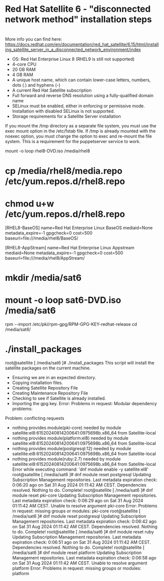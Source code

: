# Red Hat Satellite 6 - "disconnected network method" installation steps 

#


More info you can find here: https://docs.redhat.com/en/documentation/red_hat_satellite/6.15/html/installing_satellite_server_in_a_disconnected_network_environment/index 

* OS: Red Hat Enterprise Linux 8 (RHEL9 is still not supported)
* 4-core CPU
* 20 GB RAM 
* 4 GB RAM 
* A unique host name, which can contain lower-case letters, numbers, dots (.) and hyphens (-)
* A current Red Hat Satellite subscription
* Full forward and reverse DNS resolution using a fully-qualified domain name
* SELinux must be enabled, either in enforcing or permissive mode. Installation with disabled SELinux is not supported.
* Storage requirements for a Satellite Server installation



If you mount the /tmp directory as a separate file system, you must use the exec mount option in the /etc/fstab file. If /tmp is already mounted with the noexec option, you must change the option to exec and re-mount the file system. This is a requirement for the puppetserver service to work.


 mount -o loop rhel8-DVD.iso /media/rhel8
 # cp /media/rhel8/media.repo /etc/yum.repos.d/rhel8.repo
# chmod u+w /etc/yum.repos.d/rhel8.repo
[RHEL8-BaseOS]
name=Red Hat Enterprise Linux BaseOS
mediaid=None
metadata_expire=-1
gpgcheck=0
cost=500
baseurl=file:///media/rhel8/BaseOS/

[RHEL8-AppStream]
name=Red Hat Enterprise Linux Appstream
mediaid=None
metadata_expire=-1
gpgcheck=0
cost=500
baseurl=file:///media/rhel8/AppStream/

# mkdir /media/sat6
# mount -o loop sat6-DVD.iso /media/sat6
rpm --import /etc/pki/rpm-gpg/RPM-GPG-KEY-redhat-release
 cd /media/sat6/
 # ./install_packages



 root@satellite [ /media/sat6 ]# ./install_packages 
This script will install the satellite packages on the current machine.
   - Ensuring we are in an expected directory.
   - Copying installation files.
   - Creating Satellite Repository File
   - Creating Maintenance Repository File
   - Checking to see if Satellite is already installed.
   - Importing the gpg key.
Error: Problems in request:
Modular dependency problems:

 Problem: conflicting requests
  - nothing provides module(pki-core) needed by module satellite:el8:61520240814200641:0975698b.x86_64 from Satellite-local
  - nothing provides module(platform:el8) needed by module satellite:el8:61520240814200641:0975698b.x86_64 from Satellite-local
  - nothing provides module(postgresql:12) needed by module satellite:el8:61520240814200641:0975698b.x86_64 from Satellite-local
  - nothing provides module(ruby:2.7) needed by module satellite:el8:61520240814200641:0975698b.x86_64 from Satellite-local
Error while executing command: 'dnf module enable -y satellite:el8'
root@satellite [ /media/sat6 ]# dnf module reset postgresql
Updating Subscription Management repositories.
Last metadata expiration check: 0:06:20 ago on Sat 31 Aug 2024 01:11:42 AM CEST.
Dependencies resolved.
Nothing to do.
Complete!
root@satellite [ /media/sat6 ]# dnf module reset pki-core
Updating Subscription Management repositories.
Last metadata expiration check: 0:06:29 ago on Sat 31 Aug 2024 01:11:42 AM CEST.
Unable to resolve argument pki-core
Error: Problems in request:
missing groups or modules: pki-core
root@satellite [ /media/sat6 ]# dnf module reset postgresql
Updating Subscription Management repositories.
Last metadata expiration check: 0:06:42 ago on Sat 31 Aug 2024 01:11:42 AM CEST.
Dependencies resolved.
Nothing to do.
Complete!
root@satellite [ /media/sat6 ]# dnf module reset ruby
Updating Subscription Management repositories.
Last metadata expiration check: 0:06:51 ago on Sat 31 Aug 2024 01:11:42 AM CEST.
Dependencies resolved.
Nothing to do.
Complete!
root@satellite [ /media/sat6 ]# dnf module reset platform
Updating Subscription Management repositories.
Last metadata expiration check: 0:06:58 ago on Sat 31 Aug 2024 01:11:42 AM CEST.
Unable to resolve argument platform
Error: Problems in request:
missing groups or modules: platform
